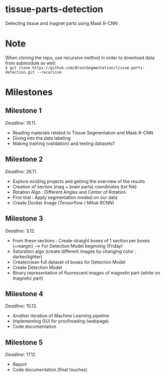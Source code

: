# tissue-parts-detection
Detecting tissue and magnet parts using Mask R-CNN 

# Note
When cloning the repo, use recursive method in order to download data from submodule as well:  
`$ git clone https://github.com/BrainSegmentation/tissue-parts-detection.git --recursive`

# Milestones

## Milestone 1  
_Deadline:_ 19.11.
- Reading materials related to Tissue Segmentation and Mask R-CNN 
- Diving into the data labeling
- Making training (validation) and testing datasets?

## Milestone 2
_Deadline:_ 26.11. 
- Explore existing projects and getting the overview of the results
- Creation of section (mag + brain parts) coordinates (txt file) 
- Rotation Algo : Different Angles and Center of Rotation
- First trial : Apply segmentation modesl on our data
- Create Docker Image (Tensorflow / MAsk RCNN)

## Milestone 3
_Deadline:_ 3.12. 
- From these sections : Create straight boxes of 1 section per boxes (+margin) --> For Detection Model beginning (Friday)
- Saturation algo (create different images by changing color  : darker/lighter)
- Create/clean full dataset of boxes for Detection Model
- Create Detection Model 
- Binary representation of fluorescent images of magnetic part (white on magnetic part)

## Milestone 4
_Deadline:_ 10.12.
- Another iteration of Machine Learning pipeline
- Implementing GUI for proofreading (webpage)
- Code documentation

## Milestone 5
_Deadline:_ 17.12.
- Report 
- Code documentation (final touches)
